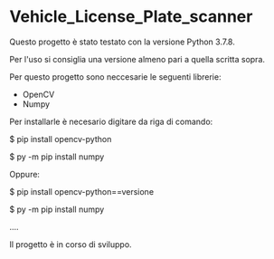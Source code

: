 # Vehicle_License_Plate_scanner

Questo progetto è stato testato con la versione Python 3.7.8.

Per l'uso si consiglia una versione almeno pari a quella scritta sopra.

Per questo progetto sono neccesarie le seguenti librerie:

- OpenCV
- Numpy

Per installarle è necesario digitare da riga di comando:

$ pip install opencv-python

$ py -m pip install numpy

Oppure:

$ pip install opencv-python==versione

$ py -m pip install numpy

....

Il progetto è in corso di sviluppo.
